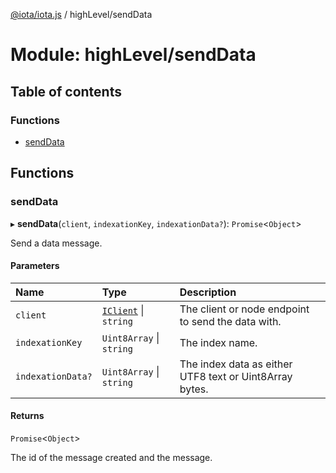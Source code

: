[@iota/iota.js](../README.md) / highLevel/sendData

# Module: highLevel/sendData

## Table of contents

### Functions

- [sendData](highlevel_senddata.md#senddata)

## Functions

### sendData

▸ **sendData**(`client`, `indexationKey`, `indexationData?`): `Promise`<`Object`\>

Send a data message.

#### Parameters

| Name | Type | Description |
| :------ | :------ | :------ |
| `client` | [`IClient`](../interfaces/models_iclient.iclient.md) \| `string` | The client or node endpoint to send the data with. |
| `indexationKey` | `Uint8Array` \| `string` | The index name. |
| `indexationData?` | `Uint8Array` \| `string` | The index data as either UTF8 text or Uint8Array bytes. |

#### Returns

`Promise`<`Object`\>

The id of the message created and the message.
